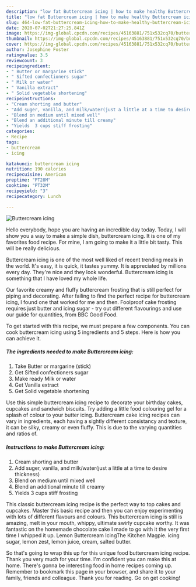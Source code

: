 ```yaml
---
description: "low fat Buttercream icing | how to make healthy Buttercream icing"
title: "low fat Buttercream icing | how to make healthy Buttercream icing"
slug: 464-low-fat-buttercream-icing-how-to-make-healthy-buttercream-icing
date: 2020-07-02T21:27:25.841Z
image: https://img-global.cpcdn.com/recipes/45163881/751x532cq70/buttercream-icing-recipe-main-photo.jpg
thumbnail: https://img-global.cpcdn.com/recipes/45163881/751x532cq70/buttercream-icing-recipe-main-photo.jpg
cover: https://img-global.cpcdn.com/recipes/45163881/751x532cq70/buttercream-icing-recipe-main-photo.jpg
author: Josephine Foster
ratingvalue: 3.5
reviewcount: 3
recipeingredient:
- " Butter or margarine stick"
- " Sifted confectioners sugar"
- " Milk or water"
- " Vanilla extract"
- " Solid vegetable shortening"
recipeinstructions:
- "Cream shorting and butter"
- "Add suger, vanilla, and milk/water(just a little at a time to desire thickness)"
- "Blend on medium until mixed well"
- "Blend an additional minute till creamy"
- "Yields  3 cups stiff frosting"
categories:
- Recipe
tags:
- buttercream
- icing

katakunci: buttercream icing 
nutrition: 190 calories
recipecuisine: American
preptime: "PT28M"
cooktime: "PT32M"
recipeyield: "3"
recipecategory: Lunch

---
```



![Buttercream icing](https://img-global.cpcdn.com/recipes/45163881/751x532cq70/buttercream-icing-recipe-main-photo.jpg)

Hello everybody, hope you are having an incredible day today. Today, I will show you a way to make a simple dish, buttercream icing. It is one of my favorites food recipe. For mine, I am going to make it a little bit tasty. This will be really delicious.

Buttercream icing is one of the most well liked of recent trending meals in the world. It's easy, it is quick, it tastes yummy. It is appreciated by millions every day. They're nice and they look wonderful. Buttercream icing is something that I have loved my whole life.

Our favorite creamy and fluffy buttercream frosting that is still perfect for piping and decorating. After failing to find the perfect recipe for buttercream icing, I found one that worked for me and then. Foolproof cake frosting requires just butter and icing sugar - try out different flavourings and use our guide for quantities, from BBC Good Food.


To get started with this recipe, we must prepare a few components. You can cook buttercream icing using 5 ingredients and 5 steps. Here is how you can achieve it.

<!--inarticleads1-->

##### The ingredients needed to make Buttercream icing:

1. Take  Butter or margarine (stick)
1. Get  Sifted confectioners sugar
1. Make ready  Milk or water
1. Get  Vanilla extract
1. Get  Solid vegetable shortening


Use this simple buttercream icing recipe to decorate your birthday cakes, cupcakes and sandwich biscuits. Try adding a little food colouring gel for a splash of colour to your butter icing. Buttercream cake icing recipes can vary in ingredients, each having a sightly different consistancy and texture, it can be silky, creamy or even fluffy. This is due to the varying quantities and ratios of. 

<!--inarticleads2-->

##### Instructions to make Buttercream icing:

1. Cream shorting and butter
1. Add suger, vanilla, and milk/water(just a little at a time to desire thickness)
1. Blend on medium until mixed well
1. Blend an additional minute till creamy
1. Yields  3 cups stiff frosting


This classic buttercream icing recipe is the perfect way to top cakes and cupcakes. Master this basic recipe and then you can enjoy experimenting with lots of different flavours and colours. This buttercream icing is still is amazing, melt in your mouth, whippy, ultimate swirly cupcake worthy. It was fantastic on the homemade chocolate cake I made to go with it the very first time I whipped it up. Lemon Buttercream IcingThe Kitchen Magpie. icing sugar, lemon zest, lemon juice, cream, salted butter. 

So that's going to wrap this up for this unique food buttercream icing recipe. Thank you very much for your time. I'm confident you can make this at home. There's gonna be interesting food in home recipes coming up. Remember to bookmark this page in your browser, and share it to your family, friends and colleague. Thank you for reading. Go on get cooking!
